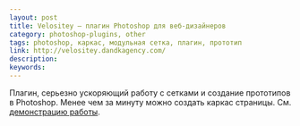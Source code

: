 ```yaml
---
layout: post
title: Velositey — плагин Photoshop для веб-дизайнеров
category: photoshop-plugins, other
tags: photoshop, каркас, модульная сетка, плагин, прототип
link: http://velositey.dandkagency.com/
description:
keywords:
---
```


<p>Плагин, серьезно ускоряющий работу с сетками и создание прототипов в Photoshop. Менее чем за минуту можно создать каркас страницы. См. <a href="http://www.youtube.com/watch?v=QMSDY_ZhmtQ">демонстрацию работы</a>.</p>
